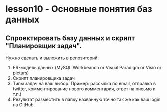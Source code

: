 # lesson10 - Основные понятия баз данных

## Cпроектировать базу данных и скрипт "Планировщик задач". 

Нужно сделать и выложить в репозиторий:

1. ER-модель данных (MySQL Workbeanch or Visual Paradigm or Visio or picturs)
2. Скрипт планировщика задач
3. Типы задач на ваш выбор. Пример: рассылка по email, отправка в twitter, комментирование нового комментария, ответ на письмо и т.п.)
4. Результат разместить в папку названную точно так же как ваш login на GitHub.